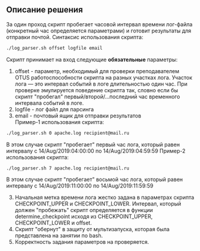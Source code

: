 ## Описание решения
За один проход скрипт пробегает часовой  интервал времени лог-файла (конкретный час определяется параметрами) и готовит результаты для отправки почтой.
Синтаксис использования скрипта:
```sh
./log_parser.sh offset logfile email
```
Скрипт принимает на вход следующие __обязательные__ параметры:
1. offset - параметр, необходимый для проверки преподавателем OTUS работоспособности скрипта на разных участках лога. Участок лога — это интервал событий в логе длительностью один час. При проверке эмулируется поведение скрипта так, словно если бы скрипт "пробегал" первый/второй/...последний час временного интервала событий в логе.
2. logfile - лог файл для парсинга
3. email - почтовый ящик для отправки результатов  
  Пример-1 использования скрипта:
```sh
./log_parser.sh 0 apache.log recipient@mail.ru
```
В этом случае скрипт "пробегает" первый час лога, который равен интервалу с 14/Aug/2019:04:00:00 по 14/Aug/2019:04:59:59 
  Пример-2 использования скрипта:
```sh
./log_parser.sh 7 apache.log recipient@mail.ru
```
В этом случае скрипт "пробегает" восьмой час лога, который равен интервалу с 14/Aug/2019:11:00:00 по 14/Aug/2019:11:59:59 

3. Начальная метка времени лога жестко задана в параметрах скрипта CHECKPOINT_UPPER и CHECKPOINT_LOWER. Интервал, который должен "пробежать" скрипт определяется в функции determine_checkpoint исходя из CHECKPOINT_UPPER, CHECKPOINT_LOWER и offset.
4. Скрипт "обернут" в защиту от мультизапуска, которая была представлена на занятии по bash.
5. Корректность задания параметров на проверяется.
